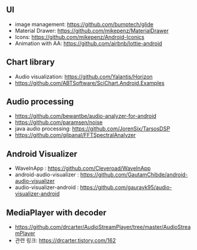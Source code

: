 ## UI
* image management: https://github.com/bumptech/glide
* Material Drawer: https://github.com/mikepenz/MaterialDrawer
* Icons: https://github.com/mikepenz/Android-Iconics
* Animation with AA: https://github.com/airbnb/lottie-android



## Chart library
* Audio visualization: https://github.com/Yalantis/Horizon
* https://github.com/ABTSoftware/SciChart.Android.Examples

## Audio processing
* https://github.com/bewantbe/audio-analyzer-for-android
* https://github.com/paramsen/noise
* java audio processing: https://github.com/JorenSix/TarsosDSP
* https://github.com/gilpanal/FFTSpectralAnalyzer


## Android Visualizer 
* WaveInApp : https://github.com/Cleveroad/WaveInApp
* android-audio-visualizer : https://github.com/GautamChibde/android-audio-visualizer
* audio-visualizer-android : https://github.com/gauravk95/audio-visualizer-android

## MediaPlayer with decoder 
* https://github.com/drcarter/AudioStreamPlayer/tree/master/AudioStreamPlayer
* 관련 링크: https://drcarter.tistory.com/162

